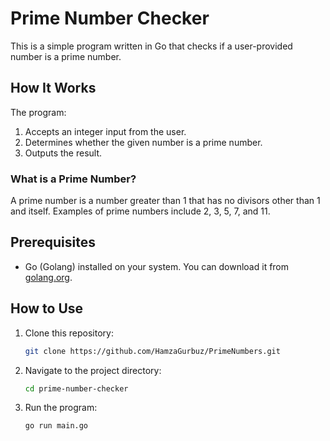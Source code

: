 # Prime Number Checker

This is a simple program written in Go that checks if a user-provided number is a prime number. 

## How It Works
The program:
1. Accepts an integer input from the user.
2. Determines whether the given number is a prime number.
3. Outputs the result.

### What is a Prime Number?
A prime number is a number greater than 1 that has no divisors other than 1 and itself. Examples of prime numbers include 2, 3, 5, 7, and 11.

## Prerequisites
- Go (Golang) installed on your system. You can download it from [golang.org](https://golang.org/).

## How to Use
1. Clone this repository:
   ```bash
   git clone https://github.com/HamzaGurbuz/PrimeNumbers.git

2. Navigate to the project directory:
   ```bash
   cd prime-number-checker

3. Run the program:
   ```bash
   go run main.go


